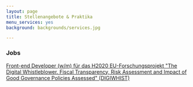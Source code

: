 ```yaml
---
layout: page
title: Stellenangebote & Praktika
menu_services: yes
background: backgrounds/services.jpg

---
```


### Jobs

<a href="http://okfn.de/blog/2015/08/Stellenausschreibung-DIGIWHIST/">Front-end Developer (w/m) für das H2020 EU-Forschungsprojekt "The Digital Whistleblower. Fiscal Transparency, Risk Assessment and Impact of Good Governance Policies Assessed" (DIGIWHIST)</a> 


<!--### Praktika


**Open Knowledge Foundation Deutschland sucht eine/n Praktikanten/in zum nächstmöglichen Zeitpunkt**

Du interessierst dich für Technologie, Politik, Design und Aktivismus. Storytelling ist deine Leidenschaft und das Internet dein Zuhause. Bloggen, schreiben und twittern machen dir Spaß. Du wolltest schon immer mal für eine NGO arbeiten, hast eine eigenständige Arbeitsweise, Lust viel zu lernen und dich weiterzuentwickeln.

Trifft auf dich zu? Dann freuen wir uns darauf, dich kennenzulernen. Wir bieten dir spannende Projekte, viel Freiraum für persönliche Entwicklung und flache Hierarchien.

* Start: ab sofort
* Zeit: 20h/Woche, befristet auf 3 Monate
* Gehalt: 660 Euro/Monat brutto 
* Ort: Open Knowledge Foundation Deutschland e.V., Berlin

Unterstützen würdest du uns beim Kultur-Hackathon [Coding da Vinci](http://codingdavinci.de), der Fortsetzung des [Energyhackdays](http://energyhack.de) und dem Informationsfreiheitsportal [FragdenStaat](https://fragdenstaat.de).

**Deine Aufgaben:**

* Mithilfe bei der Dokumentation von Coding da Vinci 2015
* Rechercheaufgaben
* Verfassen von Texten für Webseiten
* Betreuung von PR und Öffentlichkeitsarbeit
* Betreuung von IFG-Anfragen

**Deine Skills:**

* (Grund)kenntnisse von Informationsfreiheit
* Erfahrung in der Team- und Projektarbeit
* Open Data ist dir ein Begriff
* gute Schreibe
* Erfahrung mit Fundraising von Vorteil
* Programmier- und Designkenntnisse von Vorteil
* Sinn für Humor von Vorteil

Wenn du Interesse hast, dann schick uns deine Bewerbung per E-Mail an [getinvolved@okfn.de](mailto:getinvolved@okfn.de) 

Wir freuen uns auf dich!
Helene & Arne--> 
